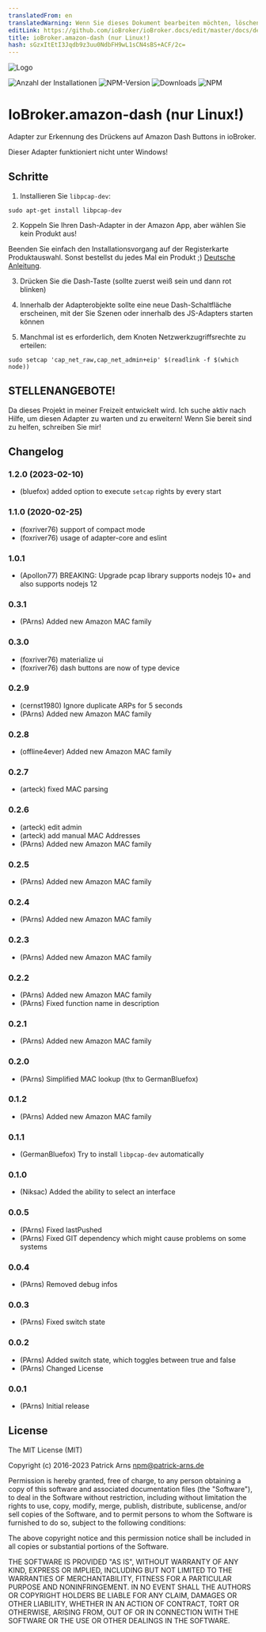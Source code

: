 ```yaml
---
translatedFrom: en
translatedWarning: Wenn Sie dieses Dokument bearbeiten möchten, löschen Sie bitte das Feld "translationsFrom". Andernfalls wird dieses Dokument automatisch erneut übersetzt
editLink: https://github.com/ioBroker/ioBroker.docs/edit/master/docs/de/adapterref/iobroker.amazon-dash/README.md
title: ioBroker.amazon-dash (nur Linux!)
hash: sGzxItEtI3Jqdb9z3uu0NdbFH9wL1sCN4sBS+ACF/2c=
---
```

![Logo](../../../en/adapterref/iobroker.amazon-dash/admin/amazon-dash.png)

![Anzahl der Installationen](http://iobroker.live/badges/amazon-dash-stable.svg)
![NPM-Version](http://img.shields.io/npm/v/iobroker.amazon-dash.svg)
![Downloads](https://img.shields.io/npm/dm/iobroker.amazon-dash.svg)
![NPM](https://nodei.co/npm/iobroker.amazon-dash.png?downloads=true)

# IoBroker.amazon-dash (nur Linux!)
Adapter zur Erkennung des Drückens auf Amazon Dash Buttons in ioBroker.

Dieser Adapter funktioniert nicht unter Windows!

## Schritte
1. Installieren Sie `libpcap-dev`:

`sudo apt-get install libpcap-dev`

2. Koppeln Sie Ihren Dash-Adapter in der Amazon App, aber wählen Sie kein Produkt aus!

Beenden Sie einfach den Installationsvorgang auf der Registerkarte Produktauswahl.
Sonst bestellst du jedes Mal ein Produkt ;) [Deutsche Anleitung](https://www.amazon.de/gp/help/customer/display.html?nodeId=201746340).

3. Drücken Sie die Dash-Taste (sollte zuerst weiß sein und dann rot blinken)

4. Innerhalb der Adapterobjekte sollte eine neue Dash-Schaltfläche erscheinen, mit der Sie Szenen oder innerhalb des JS-Adapters starten können

5. Manchmal ist es erforderlich, dem Knoten Netzwerkzugriffsrechte zu erteilen:

`sudo setcap 'cap_net_raw,cap_net_admin+eip' $(readlink -f $(which node))`

## STELLENANGEBOTE!
Da dieses Projekt in meiner Freizeit entwickelt wird.
Ich suche aktiv nach Hilfe, um diesen Adapter zu warten und zu erweitern! Wenn Sie bereit sind zu helfen, schreiben Sie mir!

<!--

### **IN ARBEIT** -->

## Changelog
### 1.2.0 (2023-02-10)
* (bluefox) added option to execute `setcap` rights by every start

### 1.1.0 (2020-02-25)
+ (foxriver76) support of compact mode
+ (foxriver76) usage of adapter-core and eslint

### 1.0.1
+ (Apollon77) BREAKING: Upgrade pcap library supports nodejs 10+ and also supports nodejs 12

### 0.3.1
+ (PArns) Added new Amazon MAC family

### 0.3.0
+ (foxriver76) materialize ui
+ (foxriver76) dash buttons are now of type device

### 0.2.9
+ (cernst1980) Ignore duplicate ARPs for 5 seconds
+ (PArns) Added new Amazon MAC family

### 0.2.8
+ (offline4ever) Added new Amazon MAC family

### 0.2.7
+ (arteck) fixed MAC parsing

### 0.2.6
+ (arteck) edit admin
+ (arteck) add manual MAC Addresses 
+ (PArns) Added new Amazon MAC family

### 0.2.5
+ (PArns) Added new Amazon MAC family

### 0.2.4
+ (PArns) Added new Amazon MAC family

### 0.2.3
+ (PArns) Added new Amazon MAC family

### 0.2.2
+ (PArns) Added new Amazon MAC family
+ (PArns) Fixed function name in description

### 0.2.1
+ (PArns) Added new Amazon MAC family

### 0.2.0
+ (PArns) Simplified MAC lookup (thx to GermanBluefox)

### 0.1.2
+ (PArns) Added new Amazon MAC family

### 0.1.1
+ (GermanBluefox) Try to install `libpcap-dev` automatically

### 0.1.0
+ (Niksac) Added the ability to select an interface

### 0.0.5
+ (PArns) Fixed lastPushed
+ (PArns) Fixed GIT dependency which might cause problems on some systems

### 0.0.4
+ (PArns) Removed debug infos

### 0.0.3
+ (PArns) Fixed switch state

### 0.0.2
* (PArns) Added switch state, which toggles between true and false
* (PArns) Changed License

### 0.0.1
* (PArns) Initial release

## License
The MIT License (MIT)

Copyright (c) 2016-2023 Patrick Arns <npm@patrick-arns.de>

Permission is hereby granted, free of charge, to any person obtaining a copy
of this software and associated documentation files (the "Software"), to deal
in the Software without restriction, including without limitation the rights
to use, copy, modify, merge, publish, distribute, sublicense, and/or sell
copies of the Software, and to permit persons to whom the Software is
furnished to do so, subject to the following conditions:

The above copyright notice and this permission notice shall be included in
all copies or substantial portions of the Software.

THE SOFTWARE IS PROVIDED "AS IS", WITHOUT WARRANTY OF ANY KIND, EXPRESS OR
IMPLIED, INCLUDING BUT NOT LIMITED TO THE WARRANTIES OF MERCHANTABILITY,
FITNESS FOR A PARTICULAR PURPOSE AND NONINFRINGEMENT. IN NO EVENT SHALL THE
AUTHORS OR COPYRIGHT HOLDERS BE LIABLE FOR ANY CLAIM, DAMAGES OR OTHER
LIABILITY, WHETHER IN AN ACTION OF CONTRACT, TORT OR OTHERWISE, ARISING FROM,
OUT OF OR IN CONNECTION WITH THE SOFTWARE OR THE USE OR OTHER DEALINGS IN
THE SOFTWARE.